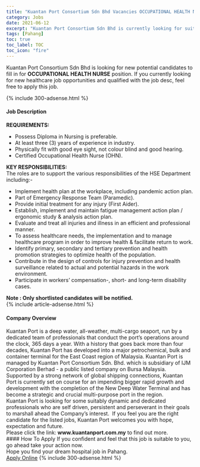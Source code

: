 ```yaml
---
title: "Kuantan Port Consortium Sdn Bhd Vacancies OCCUPATIONAL HEALTH NURSE" 
category: Jobs 
date: 2021-06-12 
excerpt: "Kuantan Port Consortium Sdn Bhd is currently looking for suitable person to fill in the OCCUPATIONAL HEALTH NURSE which positioned at Pahang" 
tags: [Pahang] 
toc: true 
toc_label: TOC 
toc_icon: "fire" 
--- 
```


<p>Kuantan Port Consortium Sdn Bhd is looking for new potential candidates to fill in for <b>OCCUPATIONAL HEALTH NURSE</b> position. If you currently looking for new healthcare job opportunities and qualified with the job desc, feel free to apply this job.
</p>{% include 300-adsense.html %} 
<div><div><h4>Job Description</h4></div><div><div><span><div><div><div><strong>REQUIREMENTS:</strong></div><ul><li>Possess Diploma in Nursing is preferable.</li><li>At least three (3) years of experience in industry.</li><li>Physically fit with good eye sight, not colour blind and good hearing.</li><li>Certified Occupational Health Nurse (OHN).</li></ul><div><strong>KEY RESPONSIBILITIES:</strong><br>The roles are to support the various responsibilities of the HSE Department including:-</div><ul><li>Implement health plan at the workplace, including pandemic action plan.</li><li>Part of Emergency Response Team (Paramedic).</li><li>Provide initial treatment for any injury (First Aider).</li><li>Establish, implement and maintain fatigue management action plan / ergonomic study &amp; analysis action plan.</li><li>Evaluate and treat all injuries and illness in an efficient and professional manner.</li><li>To assess healthcare needs, the implementation and to manage healthcare program in order to improve health &amp; facilitate return to work.</li><li>Identify primary, secondary and tertiary prevention and health promotion strategies to optimize health of the population.</li><li>Contribute in the design of controls for injury prevention and health surveillance related to actual and potential hazards in the work environment.</li><li>Participate in workers&#8217; compensation-, short- and long-term disability cases.</li></ul></div><div><strong>Note : Only shortlisted candidates will be notified.</strong></div></div></span></div></div></div> 
{% include article-adsense.html %} 
<div><div><h4>Company Overview</h4></div><div><div><span><div><div>
<div>
<div>
<div>
				Kuantan Port is a deep water, all-weather, multi-cargo seaport, run by a dedicated team of professionals that conduct the port&#8217;s operations around the clock, 365 days a year. With a history that goes back more than four decades, Kuantan Port has developed into a major petrochemical, bulk and container terminal for the East Coast region of Malaysia. Kuantan Port is managed by Kuantan Port Consortium Sdn. Bhd. which is subsidiary of IJM Corporation Berhad - a public listed company on Bursa Malaysia.</div>
<div>
				Supported by a strong network of global shipping connections, Kuantan Port is currently set on course for an impending bigger rapid growth and development with the completion of the New Deep Water Terminal and has become a strategic and crucial multi-purpose port in the region.</div>
<div>
				Kuantan Port is looking for some suitably dynamic and dedicated professionals who are self driven, persistent and perseverant in their goals to marshall ahead the Company&#8217;s interest.&#160; If you feel you are the right candidate for the listed jobs, Kuantan Port welcomes you with hope, expectation and future.</div>
<div>
				Please click the link:&#160;<strong>www.kuantanport.com.my</strong>&#160;to find out more.</div>
</div>
</div>
</div></div></span></div></div></div> 
#### How To Apply 
If you confident and feel that this job is suitable to you, go ahead take your action now. <br/> 
Hope you find your dream hospital job in Pahang. <br/> 
<a href="https://www.jobstreet.com.my/en/job/occupational-health-nurse-4586622?jobId=jobstreet-my-job-4586622" class="btn btn--warning" target="_blank" rel="nofollow noopenner">Apply Online</a> 
{% include 300-adsense.html %} 